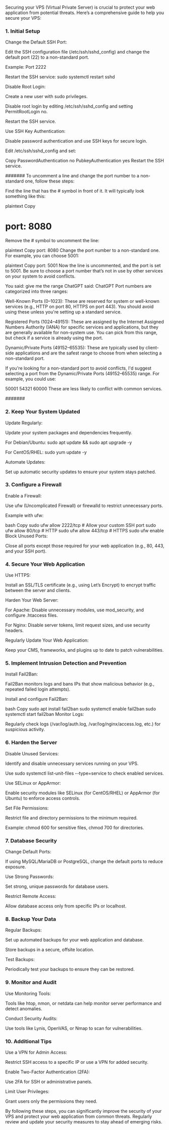 Securing your VPS (Virtual Private Server) is crucial to protect your web application from potential threats. Here’s a comprehensive guide to help you secure your VPS:

### 1. Initial Setup
Change the Default SSH Port:

Edit the SSH configuration file (/etc/ssh/sshd_config) and change the default port (22) to a non-standard port.

Example: Port 2222

Restart the SSH service: sudo systemctl restart sshd

Disable Root Login:

Create a new user with sudo privileges.

Disable root login by editing /etc/ssh/sshd_config and setting PermitRootLogin no.

Restart the SSH service.

Use SSH Key Authentication:

Disable password authentication and use SSH keys for secure login.

Edit /etc/ssh/sshd_config and set:

Copy
PasswordAuthentication no
PubkeyAuthentication yes
Restart the SSH service.


#######
To uncomment a line and change the port number to a non-standard one, follow these steps:

Find the line that has the # symbol in front of it. It will typically look something like this:

plaintext
Copy
# port: 8080
Remove the # symbol to uncomment the line:

plaintext
Copy
port: 8080
Change the port number to a non-standard one. For example, you can choose 5001:

plaintext
Copy
port: 5001
Now the line is uncommented, and the port is set to 5001. Be sure to choose a port number that’s not in use by other services on your system to avoid conflicts.


You said:
give me the range
ChatGPT said:
ChatGPT
Port numbers are categorized into three ranges:

Well-Known Ports (0–1023): These are reserved for system or well-known services (e.g., HTTP on port 80, HTTPS on port 443). You should avoid using these unless you're setting up a standard service.

Registered Ports (1024–49151): These are assigned by the Internet Assigned Numbers Authority (IANA) for specific services and applications, but they are generally available for non-system use. You can pick from this range, but check if a service is already using the port.

Dynamic/Private Ports (49152–65535): These are typically used by client-side applications and are the safest range to choose from when selecting a non-standard port.

If you're looking for a non-standard port to avoid conflicts, I'd suggest selecting a port from the Dynamic/Private Ports (49152–65535) range. For example, you could use:

50001
54321
60000
These are less likely to conflict with common services.



#######









### 2. Keep Your System Updated
Update Regularly:

Update your system packages and dependencies frequently.

For Debian/Ubuntu: sudo apt update && sudo apt upgrade -y

For CentOS/RHEL: sudo yum update -y

Automate Updates:

Set up automatic security updates to ensure your system stays patched.

### 3. Configure a Firewall
Enable a Firewall:

Use ufw (Uncomplicated Firewall) or firewalld to restrict unnecessary ports.

Example with ufw:

bash
Copy
sudo ufw allow 2222/tcp  # Allow your custom SSH port
sudo ufw allow 80/tcp    # HTTP
sudo ufw allow 443/tcp   # HTTPS
sudo ufw enable
Block Unused Ports:

Close all ports except those required for your web application (e.g., 80, 443, and your SSH port).

### 4. Secure Your Web Application
Use HTTPS:

Install an SSL/TLS certificate (e.g., using Let’s Encrypt) to encrypt traffic between the server and clients.

Harden Your Web Server:

For Apache: Disable unnecessary modules, use mod_security, and configure .htaccess files.

For Nginx: Disable server tokens, limit request sizes, and use security headers.

Regularly Update Your Web Application:

Keep your CMS, frameworks, and plugins up to date to patch vulnerabilities.

### 5. Implement Intrusion Detection and Prevention
Install Fail2Ban:

Fail2Ban monitors logs and bans IPs that show malicious behavior (e.g., repeated failed login attempts).

Install and configure Fail2Ban:

bash
Copy
sudo apt install fail2ban
sudo systemctl enable fail2ban
sudo systemctl start fail2ban
Monitor Logs:

Regularly check logs (/var/log/auth.log, /var/log/nginx/access.log, etc.) for suspicious activity.

### 6. Harden the Server
Disable Unused Services:

Identify and disable unnecessary services running on your VPS.

Use sudo systemctl list-unit-files --type=service to check enabled services.

Use SELinux or AppArmor:

Enable security modules like SELinux (for CentOS/RHEL) or AppArmor (for Ubuntu) to enforce access controls.

Set File Permissions:

Restrict file and directory permissions to the minimum required.

Example: chmod 600 for sensitive files, chmod 700 for directories.

### 7. Database Security
Change Default Ports:

If using MySQL/MariaDB or PostgreSQL, change the default ports to reduce exposure.

Use Strong Passwords:

Set strong, unique passwords for database users.

Restrict Remote Access:

Allow database access only from specific IPs or localhost.


### 8. Backup Your Data
Regular Backups:

Set up automated backups for your web application and database.

Store backups in a secure, offsite location.

Test Backups:

Periodically test your backups to ensure they can be restored.

###  9. Monitor and Audit
Use Monitoring Tools:

Tools like htop, nmon, or netdata can help monitor server performance and detect anomalies.

Conduct Security Audits:

Use tools like Lynis, OpenVAS, or Nmap to scan for vulnerabilities.

### 10. Additional Tips

Use a VPN for Admin Access:

Restrict SSH access to a specific IP or use a VPN for added security.

Enable Two-Factor Authentication (2FA):

Use 2FA for SSH or administrative panels.

Limit User Privileges:

Grant users only the permissions they need.

By following these steps, you can significantly improve the security of your VPS and protect your web application from common threats. Regularly review and update your security measures to stay ahead of emerging risks.
